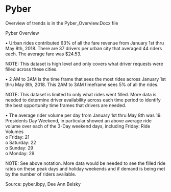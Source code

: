 # Pyber

Overview of trends is in the Pyber_Overview.Docx file

Pyber Overview

•	Urban rides contributed 63% of all the fare revenue from January 1st  thru May 8th, 2018.  There are 37 drivers per urban city that averaged 44 riders each.  The average fare was $24.53.

NOTE:  This dataset is high level and only covers what driver requests were filled across these cities.  
  
•	2 AM to 3AM is the time frame that sees the most rides across January 1st thru May 8th, 2018.  This 2AM to 3AM timeframe sees 5% of all the rides.

NOTE:  This dataset is limited to only what rides went filled.  More data is needed to determine driver availability across each time period to identify the best opportunity time frames that drivers are needed.

•	The average rider volume per day from January 1st  thru May 8th was 19.  Presidents Day Weekend, in particular showed an above average ride volume over each of the 3-Day weekend days, including Friday:
Ride Volumes <br>
o	Friday:           21 <br>
o	Saturday:         22 <br>
o	Sunday:           29 <br>
o	Monday:           29 <br>

NOTE:  See above notation.  More data would be needed to see the filled ride rates on these peak days and holiday weekends and if demand is being met by the number of riders available.

Source:  pyber.ibpy, Dee Ann Belsky

